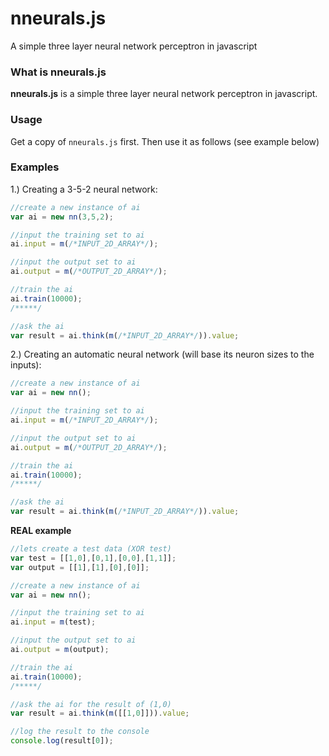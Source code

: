 # nneurals.js
A simple three layer neural network perceptron in javascript
  
  
### What is nneurals.js  
**nneurals.js** is a simple three layer neural network perceptron in javascript.  
  
  
### Usage
Get a copy of ``nneurals.js`` first.
Then use it as follows (see example below)  
  
  
### Examples
1.) Creating a 3-5-2 neural network:  
```javascript
//create a new instance of ai
var ai = new nn(3,5,2);

//input the training set to ai
ai.input = m(/*INPUT_2D_ARRAY*/);

//input the output set to ai
ai.output = m(/*OUTPUT_2D_ARRAY*/);

//train the ai
ai.train(10000);
/*****/

//ask the ai 
var result = ai.think(m(/*INPUT_2D_ARRAY*/)).value;
```   
2.) Creating an automatic neural network (will base its neuron sizes to the inputs):  
```javascript
//create a new instance of ai
var ai = new nn();

//input the training set to ai
ai.input = m(/*INPUT_2D_ARRAY*/);

//input the output set to ai
ai.output = m(/*OUTPUT_2D_ARRAY*/);

//train the ai
ai.train(10000);
/*****/

//ask the ai 
var result = ai.think(m(/*INPUT_2D_ARRAY*/)).value;
```   
**REAL example**
```javascript
//lets create a test data (XOR test)
var test = [[1,0],[0,1],[0,0],[1,1]];
var output = [[1],[1],[0],[0]];

//create a new instance of ai
var ai = new nn();

//input the training set to ai
ai.input = m(test);

//input the output set to ai
ai.output = m(output);

//train the ai
ai.train(10000);
/*****/

//ask the ai for the result of (1,0)
var result = ai.think(m([[1,0]])).value;

//log the result to the console
console.log(result[0]);
```   
